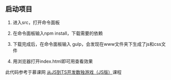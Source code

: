 ## 启动项目

1. 进入src，打开命令面板

2. 在命令面板输入npm install，下载需要的依赖

3. 下载完成后，在命令面板输入 gulp，会发现在www文件夹下生成了js和css文件

4. 用浏览器打开index.html即可用查看效果

此代码参考于慕课网 [从JS到TS开发数独游戏（JS版）](https://www.imooc.com/learn/899)课程